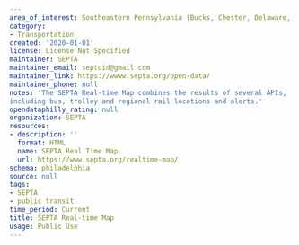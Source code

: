 ```yaml
---
area_of_interest: Southeastern Pennsylvania (Bucks, Chester, Delaware, Montgomery, Philadelphia counties)
category:
- Transportation
created: '2020-01-01'
license: License Not Specified
maintainer: SEPTA
maintainer_email: septoid@gmail.com
maintainer_link: https://wwww.septa.org/open-data/
maintainer_phone: null
notes: 'The SEPTA Real-time Map combines the results of several APIs, 
including bus, trolley and regional rail locations and alerts.'
opendataphilly_rating: null
organization: SEPTA
resources:
- description: ''
  format: HTML
  name: SEPTA Real Time Map
  url: https://www.septa.org/realtime-map/
schema: philadelphia
source: null
tags: 
- SEPTA
- public transit
time_period: Current
title: SEPTA Real-time Map
usage: Public Use
---
```

